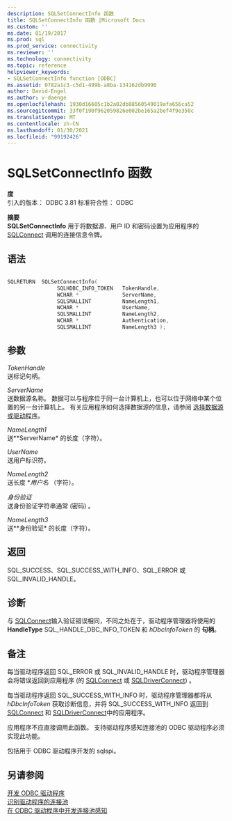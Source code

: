 ```yaml
---
description: SQLSetConnectInfo 函数
title: SQLSetConnectInfo 函数 |Microsoft Docs
ms.custom: ''
ms.date: 01/19/2017
ms.prod: sql
ms.prod_service: connectivity
ms.reviewer: ''
ms.technology: connectivity
ms.topic: reference
helpviewer_keywords:
- SQLSetConnectInfo function [ODBC]
ms.assetid: 0782a1c3-c5d1-499b-a8ba-134162db9990
author: David-Engel
ms.author: v-daenge
ms.openlocfilehash: 1930d16605c1b2a02db08560549019afa656ca52
ms.sourcegitcommit: 33f0f190f962059826e002be165a2bef4f9e350c
ms.translationtype: MT
ms.contentlocale: zh-CN
ms.lasthandoff: 01/30/2021
ms.locfileid: "99192426"
---
```

# <a name="sqlsetconnectinfo-function"></a>SQLSetConnectInfo 函数
**度**  
 引入的版本： ODBC 3.81 标准符合性： ODBC  
  
 **摘要**  
 **SQLSetConnectInfo** 用于将数据源、用户 ID 和密码设置为应用程序的 [SQLConnect](../../../odbc/reference/syntax/sqlconnect-function.md) 调用的连接信息令牌。  
  
## <a name="syntax"></a>语法  
  
```cpp
  
SQLRETURN  SQLSetConnectInfo(  
                SQLHDBC_INFO_TOKEN   TokenHandle,  
                WCHAR *              ServerName,  
                SQLSMALLINT          NameLength1,  
                WCHAR *              UserName,  
                SQLSMALLINT          NameLength2,  
                WCHAR *              Authentication,  
                SQLSMALLINT          NameLength3 );  
```  
  
## <a name="arguments"></a>参数  
 *TokenHandle*  
 送标记句柄。  
  
 *ServerName*  
 送数据源名称。 数据可以与程序位于同一台计算机上，也可以位于网络中某个位置的另一台计算机上。 有关应用程序如何选择数据源的信息，请参阅 [选择数据源或驱动程序](../../../odbc/reference/develop-app/choosing-a-data-source-or-driver.md)。  
  
 *NameLength1*  
 送**ServerName* 的长度（字符）。  
  
 *UserName*  
 送用户标识符。  
  
 *NameLength2*  
 送长度 **用户名* （字符）。  
  
 *身份验证*  
 送身份验证字符串通常 (密码) 。  
  
 *NameLength3*  
 送**身份验证* 的长度（字符）。  
  
## <a name="returns"></a>返回  
 SQL_SUCCESS、SQL_SUCCESS_WITH_INFO、SQL_ERROR 或 SQL_INVALID_HANDLE。  
  
## <a name="diagnostics"></a>诊断  
 与 [SQLConnect](../../../odbc/reference/syntax/sqlconnect-function.md)输入验证错误相同，不同之处在于，驱动程序管理器将使用的 **HandleType** SQL_HANDLE_DBC_INFO_TOKEN 和 *hDbcInfoToken* 的 **句柄**。  
  
## <a name="remarks"></a>备注  
 每当驱动程序返回 SQL_ERROR 或 SQL_INVALID_HANDLE 时，驱动程序管理器会将错误返回到应用程序 (的 [SQLConnect](../../../odbc/reference/syntax/sqlconnect-function.md) 或 [SQLDriverConnect](../../../odbc/reference/syntax/sqldriverconnect-function.md)) 。  
  
 每当驱动程序返回 SQL_SUCCESS_WITH_INFO 时，驱动程序管理器都将从 *hDbcInfoToken* 获取诊断信息，并将 SQL_SUCCESS_WITH_INFO 返回到 [SQLConnect](../../../odbc/reference/syntax/sqlconnect-function.md) 和 [SQLDriverConnect](../../../odbc/reference/syntax/sqldriverconnect-function.md)中的应用程序。  
  
 应用程序不应直接调用此函数。 支持驱动程序感知连接池的 ODBC 驱动程序必须实现此功能。  
  
 包括用于 ODBC 驱动程序开发的 sqlspi。  
  
## <a name="see-also"></a>另请参阅  
 [开发 ODBC 驱动程序](../../../odbc/reference/develop-driver/developing-an-odbc-driver.md)   
 [识别驱动程序的连接池](../../../odbc/reference/develop-app/driver-aware-connection-pooling.md)   
 [在 ODBC 驱动程序中开发连接池感知](../../../odbc/reference/develop-driver/developing-connection-pool-awareness-in-an-odbc-driver.md)

